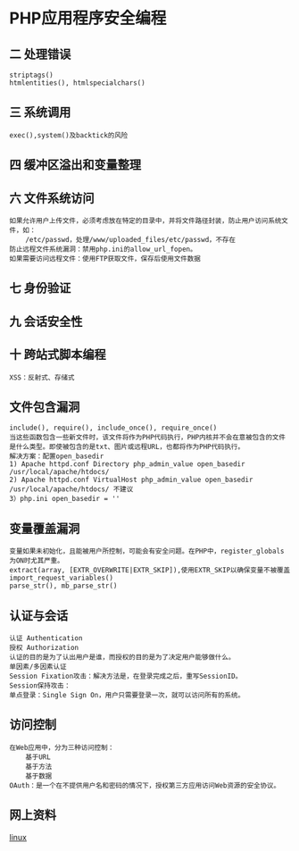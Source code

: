 
PHP应用程序安全编程
============================

## 二 处理错误
    striptags()
	htmlentities(), htmlspecialchars()

## 三 系统调用
    exec(),system()及backtick的风险

## 四 缓冲区溢出和变量整理


## 六 文件系统访问
    如果允许用户上传文件，必须考虑放在特定的目录中，并将文件路径封装，防止用户访问系统文件，如：
        /etc/passwd，处理/www/uploaded_files/etc/passwd，不存在
    防止远程文件系统漏洞：禁用php.ini的allow_url_fopen。
    如果需要访问远程文件：使用FTP获取文件，保存后使用文件数据

## 七 身份验证

## 九 会话安全性

## 十 跨站式脚本编程
    XSS：反射式、存储式

## 文件包含漏洞
    include(), require(), include_once(), require_once()
    当这些函数包含一些新文件时，该文件将作为PHP代码执行，PHP内核并不会在意被包含的文件是什么类型。即使被包含的是txt、图片或远程URL，也都将作为PHP代码执行。
    解决方案：配置open_basedir
    1) Apache httpd.conf Directory php_admin_value open_basedir /usr/local/apache/htdocs/
    2) Apache httpd.conf VirtualHost php_admin_value open_basedir /usr/local/apache/htdocs/ 不建议
	3）php.ini open_basedir = ''

## 变量覆盖漏洞
    变量如果未初始化，且能被用户所控制，可能会有安全问题。在PHP中，register_globals为ON时尤其严重。
    extract(array, [EXTR_OVERWRITE|EXTR_SKIP]),使用EXTR_SKIP以确保变量不被覆盖
    import_request_variables()
    parse_str(), mb_parse_str()

## 认证与会话
    认证 Authentication
    授权 Authorization
    认证的目的是为了认出用户是谁，而授权的目的是为了决定用户能够做什么。
    单因素/多因素认证
    Session Fixation攻击：解决方法是，在登录完成之后，重写SessionID。
    Session保持攻击：
    单点登录：Single Sign On，用户只需要登录一次，就可以访问所有的系统。

## 访问控制
    在Web应用中，分为三种访问控制：
        基于URL
        基于方法
        基于数据
    OAuth：是一个在不提供用户名和密码的情况下，授权第三方应用访问Web资源的安全协议。


## 网上资料
[linux](http://www.linux.org/ "linux")

